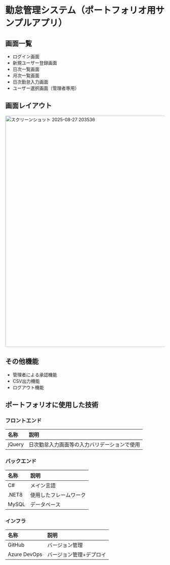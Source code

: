 # 勤怠管理システム（ポートフォリオ用サンプルアプリ）
## 画面一覧
- ログイン画面
- 新規ユーザー登録画面
- 日次一覧画面
- 月次一覧画面
- 日次勤怠入力画面
- ユーザー選択画面（管理者専用）

## 画面レイアウト
<img width="1200" height="730" alt="スクリーンショット 2025-08-27 203536" src="https://github.com/user-attachments/assets/120acf36-537b-4964-9239-e813c81887df" />

## その他機能
- 管理者による承認機能
- CSV出力機能
- ログアウト機能

## ポートフォリオに使用した技術
### フロントエンド
|名称|説明|
|:--|:--|
|jQuery|日次勤怠入力画面等の入力バリデーションで使用|
### バックエンド
|名称|説明|
|:--|:--|
|C#|メイン言語|
|.NET8|使用したフレームワーク|
|MySQL|データベース|
### インフラ
|名称|説明|
|:--|:--|
|GitHub|バージョン管理|
|Azure DevOps|バージョン管理+デプロイ|
